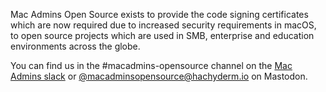 Mac Admins Open Source exists to provide the code signing certificates which are now required due to increased security requirements in macOS, to open source projects which are used in SMB, enterprise and education environments across the globe.

You can find us in the #macadmins-opensource channel on the [Mac Admins slack](https://www.macadmins.org/) or <a rel="me" href="https://hachyderm.io/@macadminsopensource">@macadminsopensource@hachyderm.io</a> on Mastodon.
